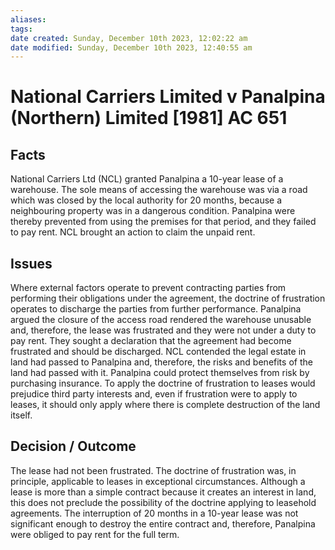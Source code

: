 ```yaml
---
aliases: 
tags: 
date created: Sunday, December 10th 2023, 12:02:22 am
date modified: Sunday, December 10th 2023, 12:40:55 am
---
```


# National Carriers Limited v Panalpina (Northern) Limited [1981] AC 651

## Facts

National Carriers Ltd (NCL) granted Panalpina a 10-year lease of a warehouse. The sole means of accessing the warehouse was via a road which was closed by the local authority for 20 months, because a neighbouring property was in a dangerous condition. Panalpina were thereby prevented from using the premises for that period, and they failed to pay rent. NCL brought an action to claim the unpaid rent.

## Issues

Where external factors operate to prevent contracting parties from performing their obligations under the agreement, the doctrine of frustration operates to discharge the parties from further performance. Panalpina argued the closure of the access road rendered the warehouse unusable and, therefore, the lease was frustrated and they were not under a duty to pay rent. They sought a declaration that the agreement had become frustrated and should be discharged. NCL contended the legal estate in land had passed to Panalpina and, therefore, the risks and benefits of the land had passed with it. Panalpina could protect themselves from risk by purchasing insurance. To apply the doctrine of frustration to leases would prejudice third party interests and, even if frustration were to apply to leases, it should only apply where there is complete destruction of the land itself.

## Decision / Outcome

The lease had not been frustrated. The doctrine of frustration was, in principle, applicable to leases in exceptional circumstances. Although a lease is more than a simple contract because it creates an interest in land, this does not preclude the possibility of the doctrine applying to leasehold agreements. The interruption of 20 months in a 10-year lease was not significant enough to destroy the entire contract and, therefore, Panalpina were obliged to pay rent for the full term.
